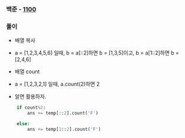 ### 백준  - [1100](https://www.acmicpc.net/problem/1100)

### 풀이

* 배열 복사 
* a = [1,2,3,4,5,6] 일때, b = a[::2]하면 b = [1,3,5]이고, b = a[1::2]하면 b = [2,4,6]

* 배열 count
* a = [1,2,3,2,1] 일때, a.count(2)하면 2

* 알면 활용하자. 

```Python
    if count%2:
        ans += temp[::2].count('F')

    else:
        ans += temp[1::2].count('F')
```

